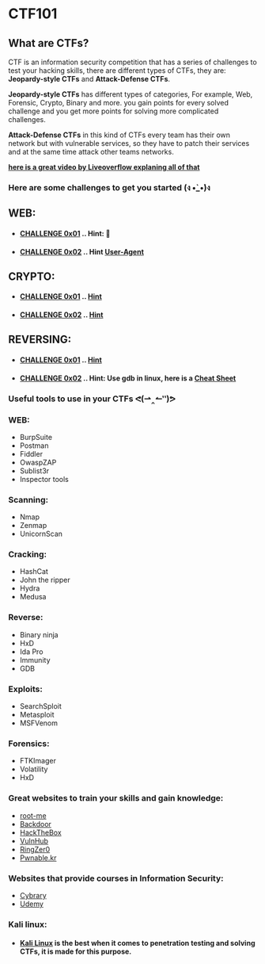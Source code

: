 # CTF101

## What are CTFs?

CTF is an information security competition that has a series of challenges to test your hacking skills, there are different types of CTFs, they are:
**Jeopardy-style CTFs** and **Attack-Defense CTFs**.

**Jeopardy-style CTFs** has different types of categories, For example, Web, Forensic, Crypto, Binary and more.
you gain points for every solved challenge and you get more points for solving more complicated challenges.

**Attack-Defense CTFs** in this kind of CTFs every team has their own network but with vulnerable services, so they have to patch their services and at the same time attack other teams networks.

[**here is a great video by Liveoverflow explaning all of that**](https://youtu.be/8ev9ZX9J45A)

### Here are some challenges to get you started (ง •̀_•́)ง

## WEB:
- #### [CHALLENGE 0x01](http://hack.bckdr.in/2013-WEB-50/getflag.php) .. Hint: 🍪
- #### [CHALLENGE 0x02](http://hack.bckdr.in/BRWSR/) .. Hint [User-Agent](https://en.wikipedia.org/wiki/User_agent)

## CRYPTO:
- #### [CHALLENGE 0x01](https://github.com/B4ss4m/CTF101/blob/master/Crypto%20Challenge.md) .. [Hint](http://southernshakespearefestival.org/wp-content/uploads/2016/08/Caesar-Salad-768x665.jpg)
- #### [CHALLENGE 0x02](https://github.com/B4ss4m/CTF101/blob/master/Decrypt%20Me!!.md) .. [Hint](https://static.comicvine.com/uploads/scale_small/5/58127/1220284-441px_samuel_morse_1840.jpg)

## REVERSING:
- #### [CHALLENGE 0x01](https://backdoor.sdslabs.co/challenges/2013-BIN-50) .. [Hint](https://www.lifewire.com/strings-linux-command-4093452)
- #### [CHALLENGE 0x02](https://backdoor.sdslabs.co/challenges/HIDE-MEDIUM) .. Hint: Use gdb in linux, here is a [Cheat Sheet](https://darkdust.net/files/GDB%20Cheat%20Sheet.pdf)



### Useful tools to use in your CTFs ᕙ(⇀‸↼‶)ᕗ

### WEB:
- BurpSuite
- Postman
- Fiddler
- OwaspZAP
- Sublist3r
- Inspector tools

### Scanning:
- Nmap
- Zenmap
- UnicornScan

### Cracking:
- HashCat
- John the ripper
- Hydra
- Medusa

### Reverse:
- Binary ninja
- HxD
- Ida Pro
- Immunity
- GDB

### Exploits:
- SearchSploit
- Metasploit
- MSFVenom

### Forensics:
- FTKImager
- Volatility
- HxD

### Great websites to train your skills and gain knowledge:

- [root-me](https://root-me.org/)
- [Backdoor](https://backdoor.sdslabs.co/)
- [HackTheBox](https://www.hackthebox.eu/)
- [VulnHub](https://www.vulnhub.com/)
- [RingZer0](https://ringzer0team.com/)
- [Pwnable.kr](http://pwnable.kr/)

### Websites that provide courses in Information Security:
- [Cybrary](https://cybrary.it/)
- [Udemy](https://www.udemy.com/)
### Kali linux:
- #### [Kali Linux](https://www.kali.org/downloads/) is the best when it comes to penetration testing and solving CTFs, it is made for this purpose.
